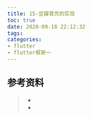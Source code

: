 ```yaml
---
title: 15-豆瓣首页的实现
toc: true
date: 2020-09-18 22:12:32
tags:
categories:
- flutter
- flutter框架一
---
```






## 参考资料
> - []()
> - []()
